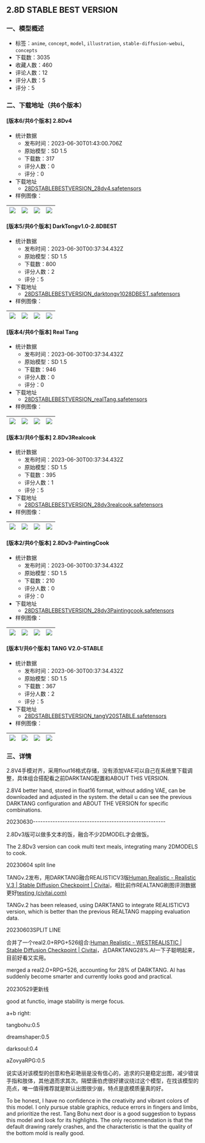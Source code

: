 ## 2.8D STABLE BEST VERSION
### 一、模型概述

- 标签：`anime`, `concept`, `model`, `illustration`, `stable-diffusion-webui`, `concepts`
- 下载数：3035
- 收藏人数：460
- 评论人数：12
- 评分人数：5
- 评分：5

### 二、下载地址（共6个版本）

#### [版本6/共6个版本] 2.8Dv4

- 统计数据
  - 发布时间：2023-06-30T01:43:00.706Z
  - 原始模型：SD 1.5
  - 下载数：317
  - 评分人数：0
  - 评分：0
- 下载地址
  - [28DSTABLEBESTVERSION_28dv4.safetensors](https://civitai.com/api/download/models/106966)
- 样例图像：

| <img src="https://image.civitai.com/xG1nkqKTMzGDvpLrqFT7WA/cb94e72e-1fcb-49e3-a9fb-725003aa9fe2/width=450/1341012.jpeg" /> | <img src="https://image.civitai.com/xG1nkqKTMzGDvpLrqFT7WA/3d0d729b-5194-4857-93b7-641f00c1331f/width=450/1341010.jpeg" /> | <img src="https://image.civitai.com/xG1nkqKTMzGDvpLrqFT7WA/3844788b-160f-432c-96e6-183eaf46b308/width=450/1341007.jpeg" /> | <img src="https://image.civitai.com/xG1nkqKTMzGDvpLrqFT7WA/b2622340-2a80-499b-bb98-177d0a5ca738/width=450/1341009.jpeg" /> |
| ---- | ---- | ---- | ---- |

#### [版本5/共6个版本] DarkTongv1.0-2.8DBEST 

- 统计数据
  - 发布时间：2023-06-30T00:37:34.432Z
  - 原始模型：SD 1.5
  - 下载数：800
  - 评分人数：2
  - 评分：5
- 下载地址
  - [28DSTABLEBESTVERSION_darktongv1028DBEST.safetensors](https://civitai.com/api/download/models/82228)
- 样例图像：

| <img src="https://image.civitai.com/xG1nkqKTMzGDvpLrqFT7WA/ce5d032e-de6b-4cfd-82ef-60c7ff709fce/width=450/924786.jpeg" /> | <img src="https://image.civitai.com/xG1nkqKTMzGDvpLrqFT7WA/764a787a-2208-4a41-9acb-74b3abbfd2d0/width=450/924787.jpeg" /> | <img src="https://image.civitai.com/xG1nkqKTMzGDvpLrqFT7WA/d2b8f4d5-e316-4fc1-a766-4819543ab7e7/width=450/924790.jpeg" /> | <img src="https://image.civitai.com/xG1nkqKTMzGDvpLrqFT7WA/48ff0f83-213e-400f-b8ee-952d19ba2b59/width=450/924791.jpeg" /> |
| ---- | ---- | ---- | ---- |

#### [版本4/共6个版本] Real Tang

- 统计数据
  - 发布时间：2023-06-30T00:37:34.432Z
  - 原始模型：SD 1.5
  - 下载数：946
  - 评分人数：0
  - 评分：0
- 下载地址
  - [28DSTABLEBESTVERSION_realTang.safetensors](https://civitai.com/api/download/models/84691)
- 样例图像：

| <img src="https://image.civitai.com/xG1nkqKTMzGDvpLrqFT7WA/f20e0380-a275-41a6-b28d-9801e9e2ae02/width=450/957680.jpeg" /> | <img src="https://image.civitai.com/xG1nkqKTMzGDvpLrqFT7WA/bfba7259-81f3-4c29-94b2-3add899d7821/width=450/957687.jpeg" /> | <img src="https://image.civitai.com/xG1nkqKTMzGDvpLrqFT7WA/7afdef86-3cbd-4820-b74b-2bc7fd61e5a7/width=450/957681.jpeg" /> | <img src="https://image.civitai.com/xG1nkqKTMzGDvpLrqFT7WA/0a06fde6-d50b-452c-a6d3-8bb2e27d4baf/width=450/957682.jpeg" /> |
| ---- | ---- | ---- | ---- |

#### [版本3/共6个版本] 2.8Dv3Realcook

- 统计数据
  - 发布时间：2023-06-30T00:37:34.432Z
  - 原始模型：SD 1.5
  - 下载数：395
  - 评分人数：1
  - 评分：5
- 下载地址
  - [28DSTABLEBESTVERSION_28dv3realcook.safetensors](https://civitai.com/api/download/models/89194)
- 样例图像：

| <img src="https://image.civitai.com/xG1nkqKTMzGDvpLrqFT7WA/67e05f26-b275-4b7b-bbcd-75c86f8ac355/width=450/1030018.jpeg" /> | <img src="https://image.civitai.com/xG1nkqKTMzGDvpLrqFT7WA/89c0af9b-a64c-4692-ab01-126364c94d52/width=450/1030020.jpeg" /> | <img src="https://image.civitai.com/xG1nkqKTMzGDvpLrqFT7WA/305ce4da-d1cf-4c59-bdf4-143b63a80cb6/width=450/1030019.jpeg" /> | <img src="https://image.civitai.com/xG1nkqKTMzGDvpLrqFT7WA/5f08a6ab-a8fe-4014-933b-ccef261be794/width=450/1030021.jpeg" /> |
| ---- | ---- | ---- | ---- |

#### [版本2/共6个版本] 2.8Dv3-PaintingCook

- 统计数据
  - 发布时间：2023-06-30T00:37:34.432Z
  - 原始模型：SD 1.5
  - 下载数：210
  - 评分人数：0
  - 评分：0
- 下载地址
  - [28DSTABLEBESTVERSION_28dv3Paintingcook.safetensors](https://civitai.com/api/download/models/88702)
- 样例图像：

| <img src="https://image.civitai.com/xG1nkqKTMzGDvpLrqFT7WA/35cba316-d5b2-4e54-b44f-c84c4fba81fd/width=450/1021087.jpeg" /> | <img src="https://image.civitai.com/xG1nkqKTMzGDvpLrqFT7WA/ae97168e-1607-4ad6-ac48-318aff667704/width=450/1021147.jpeg" /> | <img src="https://image.civitai.com/xG1nkqKTMzGDvpLrqFT7WA/37fb2ccc-e3ee-45e4-8fe0-7d3b7f341177/width=450/1021337.jpeg" /> | <img src="https://image.civitai.com/xG1nkqKTMzGDvpLrqFT7WA/b8a196fa-94d1-4429-adc0-d903e8aacc80/width=450/1021234.jpeg" /> |
| ---- | ---- | ---- | ---- |

#### [版本1/共6个版本] TANG V2.0-STABLE

- 统计数据
  - 发布时间：2023-06-30T00:37:34.432Z
  - 原始模型：SD 1.5
  - 下载数：367
  - 评分人数：2
  - 评分：5
- 下载地址
  - [28DSTABLEBESTVERSION_tangV20STABLE.safetensors](https://civitai.com/api/download/models/87765)
- 样例图像：

| <img src="https://image.civitai.com/xG1nkqKTMzGDvpLrqFT7WA/ce768c3a-5f59-4fc3-a8f8-b5f63988c202/width=450/1007466.jpeg" /> | <img src="https://image.civitai.com/xG1nkqKTMzGDvpLrqFT7WA/55be0a6a-bec0-4ac7-89c8-859829c26eb7/width=450/1007415.jpeg" /> | <img src="https://image.civitai.com/xG1nkqKTMzGDvpLrqFT7WA/00663902-131d-4d47-88ee-40c2d472cb34/width=450/1007418.jpeg" /> | <img src="https://image.civitai.com/xG1nkqKTMzGDvpLrqFT7WA/fc9d71eb-9b19-48f5-98bd-3424ed378272/width=450/1007416.jpeg" /> |
| ---- | ---- | ---- | ---- |


### 三、详情
<p>2.8V4手模对齐，采用flout16格式存储，没有添加VAE可以自己在系统里下载调整，具体组合搭配看之前DARKTANG配置和ABOUT THIS VERSION.</p><p>2.8V4 better hand, stored in float16 format, without adding VAE, can be downloaded and adjusted in the system. the detail u can see the previous DARKTANG configuration and ABOUT THE VERSION for specific combinations.</p><p>20230630------------------------------------------------------</p><p>2.8Dv3版可以做多文本的饭，融合不少2DMODEL才会做饭。</p><p>The 2.8Dv3 version can cook multi text meals, integrating many 2DMODELS to cook.</p><p>20230604 split line</p><p>TANGv.2发布，用DARKTANG融合REALISTICV3版<a target="_blank" rel="ugc" href="https://civitai.com/models/79093/human-realistic">Human Realistic - Realistic V.3 | Stable Diffusion Checkpoint | Civitai</a>，相比前作REALTANG刷图评测数据更好<a target="_blank" rel="ugc" href="https://civitai.com/posts/264820">testing (</a><a target="_blank" rel="ugc" href="http://civitai.com">civitai.com</a><a target="_blank" rel="ugc" href="https://civitai.com/posts/264820">)</a></p><p>TANGv.2 has been released, using DARKTANG to integrate REALISTICV3 version, which is better than the previous REALTANG mapping evaluation data.</p><p>20230603SPLIT LINE</p><p>合并了一个real2.0+RPG+526组合:<a target="_blank" rel="ugc" href="https://civitai.com/models/79093?modelVersionId=84757">Human Realistic - WESTREALISTIC | Stable Diffusion Checkpoint | Civitai</a>，占DARKTANG28%.AI一下子聪明起来，目前好看又实用。</p><p>merged a real2.0+RPG+526, accounting for 28% of DARKTANG. AI has suddenly become smarter and currently looks good and practical.</p><p>20230529更新线</p><p>good at functio, image stability is merge focus.</p><p>a+b right:</p><p>tangbohu:0.5</p><p>dreamshaper:0.5</p><p>darksoul:0.4</p><p>aZovyaRPG:0.5</p><p></p><p>说实话对该模型的创意和色彩艳丽是没有信心的，追求的只是稳定出图，减少错误手指和肢体，其他退而求其次。隔壁唐伯虎很好建议绕过这个模型，在找该模型的亮点，唯一值得推荐就是默认出图很少崩，特点是底模质量真的好。</p><p>To be honest, I have no confidence in the creativity and vibrant colors of this model. I only pursue stable graphics, reduce errors in fingers and limbs, and prioritize the rest. Tang Bohu next door is a good suggestion to bypass this model and look for its highlights. The only recommendation is that the default drawing rarely crashes, and the characteristic is that the quality of the bottom mold is really good.</p>